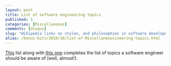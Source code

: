 ```yaml
---
layout: post
title: List of software engineering topics
published: 1
categories: [Miscellaneous]
comments: [disqus]
slug: "Wikipedia links on styles, and philosophies in software development as well as systematic, disciplined, and quantifiable approaches to the development, operation, and maintenance of software."
alias: /bonus-bits/2010/10/list-of-Miscellaneousineering-topics.html
---
```

<p><a href="http://en.wikipedia.org/wiki/List_of_software_engineering_topics">This</a> list along with <a href="http://en.wikipedia.org/wiki/List_of_software_development_philosophies" target="_blank" title="List of software development philosophies - Wikipedia, the free encyclopedia">this one</a>&#0160;completes the list of topics a software engineer should be aware of (well, almost!).</p>

